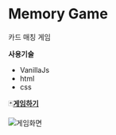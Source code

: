 # Memory Game

카드 매칭 게임

**사용기술**

* VanillaJs
* html
* css

:black_joker:[**게임하기**](https://kdeveloper87.github.io/memory-game/)

![게임화면](https://kdeveloper87.github.io/memory-game/dist/images/4fe56df00fa4a07a03b2a02426df20fa.png)


